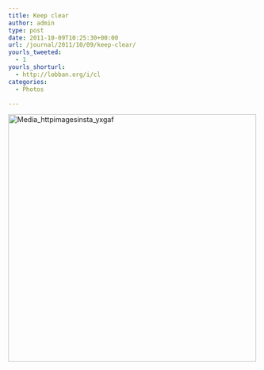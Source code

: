 ```yaml
---
title: Keep clear
author: admin
type: post
date: 2011-10-09T10:25:30+00:00
url: /journal/2011/10/09/keep-clear/
yourls_tweeted:
  - 1
yourls_shorturl:
  - http://lobban.org/i/cl
categories:
  - Photos

---
```

<div class='posterous_autopost'>
  <a href="http://instagr.am/p/Plcpe/"></p> 
  
  <div class='p_embed p_image_embed'>
    <a href="http://posterous.com/getfile/files.posterous.com/nonimage/gvbfyIufHiujBguHopfwrqGtpJlneHtnnArIwnFityrCCCHaGGhlomJxfoag/media_httpimagesinsta_yxgaF.jpg.scaled1000.jpg"><img alt="Media_httpimagesinsta_yxgaf" height="500" src="http://posterous.com/getfile/files.posterous.com/nonimage/gvbfyIufHiujBguHopfwrqGtpJlneHtnnArIwnFityrCCCHaGGhlomJxfoag/media_httpimagesinsta_yxgaF.jpg.scaled500.jpg" width="500" /></a>
  </div>
  
  <p>
    </a></div>